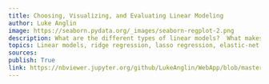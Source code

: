 ```yaml
---
title: Choosing, Visualizing, and Evaluating Linear Modeling
author: Luke Anglin
image: https://seaborn.pydata.org/_images/seaborn-regplot-2.png
description: What are the different types of linear models?  What makes ridge better than lasso regression?  How do we evaluate our linear models?  When would such a simple model be best?  
topics: Linear models, ridge regression, lasso regression, elastic-net regression, Statsmodels, r squared, coefficients, p-values, the bias-variance tradeoff, overfitting, and linear model visualization. 
sources: 
publish: True
link: https://nbviewer.jupyter.org/github/LukeAnglin/WebApp/blob/master/categories/MLProjects/Notes/Linear-Models.ipynb
---
```


